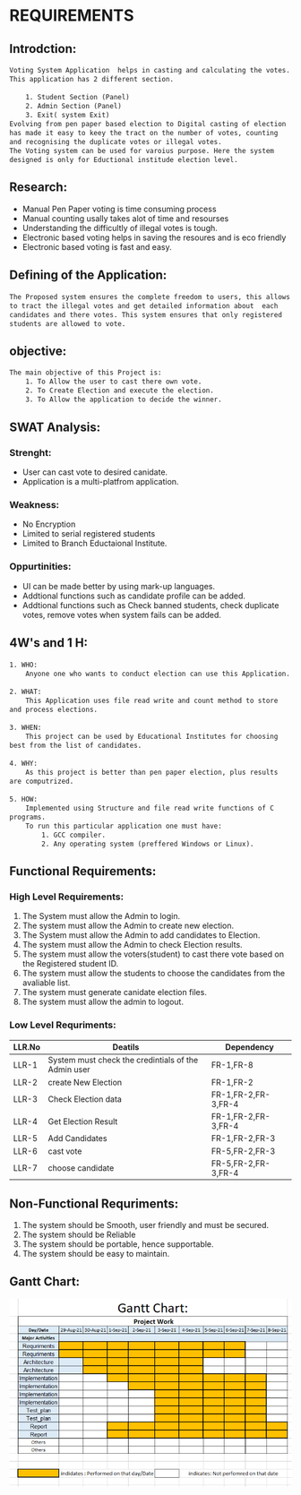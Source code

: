 # REQUIREMENTS
## Introdction:
    Voting System Application  helps in casting and calculating the votes. This application has 2 different section.
    
        1. Student Section (Panel)
        2. Admin Section (Panel)
        3. Exit( system Exit)
    Evolving from pen paper based election to Digital casting of election has made it easy to keey the tract on the number of votes, counting and recognising the duplicate votes or illegal votes.
    The Voting system can be used for varoius purpose. Here the system designed is only for Eductional institude election level.

## Research:
- Manual Pen Paper voting is time consuming process
- Manual counting usally takes alot of time and resourses
- Understanding the difficultly of illegal votes is tough.
- Electronic based voting helps in saving the resoures and is eco friendly
- Electronic based voting is fast and easy.

## Defining of the Application:
    The Proposed system ensures the complete freedom to users, this allows to tract the illegal votes and get detailed information about  each candidates and there votes. This system ensures that only registered students are allowed to vote.
    
## objective:
    The main objective of this Project is:
        1. To Allow the user to cast there own vote.
        2. To Create Election and execute the election.
        3. To Allow the application to decide the winner.
   
## SWAT Analysis:
### Strenght:
- User can cast vote to desired canidate.
- Application is a multi-platfrom application.
  
### Weakness:
- No Encryption
- Limited to serial registered students
- Limited to Branch Eductaional Institute.

### Oppurtinities:
- UI can be made better by using mark-up languages.
- Addtional functions such as candidate profile can be added.
- Addtional functions such as Check banned students, check duplicate votes, remove votes when system fails can be added.
  
## 4W's and 1 H:
    
    1. WHO:
        Anyone one who wants to conduct election can use this Application.
    
    2. WHAT:
        This Application uses file read write and count method to store and process elections.
    
    3. WHEN:
        This project can be used by Educational Institutes for choosing best from the list of candidates.
    
    4. WHY:
        As this project is better than pen paper election, plus results are computrized.
    
    5. HOW:
        Implemented using Structure and file read write functions of C programs.
        To run this particular application one must have:
            1. GCC compiler.
            2. Any operating system (preffered Windows or Linux).

## Functional Requirements:
### High Level Requirements:
1. The System must allow the Admin to login.
2. The system must allow the Admin to create new election.
3. The System must allow the Admin to add candidates to Election.
4. The system must allow the Admin to check Election results.
5. The system must allow the voters(student) to cast there vote based on the Registered student ID.
6. The system must allow the students to choose the candidates from the avaliable list.
7. The system must generate canidate election files.
8. The system must allow the admin to logout.

### Low Level Requriments:
|LLR.No|Deatils|Dependency|
|------|-------|----------|
|LLR-1| System must check the credintials of the Admin user|FR-1,FR-8|
|LLR-2|create New Election|FR-1,FR-2|
|LLR-3|Check Election data|FR-1,FR-2,FR-3,FR-4|
|LLR-4|Get Election Result|FR-1,FR-2,FR-3,FR-4|
|LLR-5|Add Candidates|FR-1,FR-2,FR-3|
|LLR-6|cast vote|FR-5,FR-2,FR-3|
|LLR-7|choose candidate|FR-5,FR-2,FR-3,FR-4|

## Non-Functional Requriments:
1. The system should be Smooth, user friendly and must be secured.
2. The system should be Reliable
3. The system should be portable, hence supportable.
4. The system should be easy to maintain.

## Gantt Chart:
![Gantt Chart](/1_Requirements/Gantt_chart.jpg)
